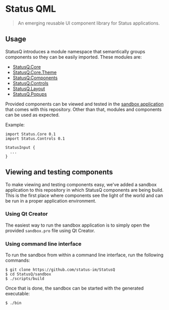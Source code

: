 # Status QML

> An emerging reusable UI component library for Status applications.

## Usage

StatusQ introduces a module namespace that semantically groups components so they can be easily imported.
These modules are:

- [StatusQ.Core](https://github.com/status-im/StatusQ/blob/master/src/StatusQ/Core/qmldir)
- [StatusQ.Core.Theme](https://github.com/status-im/StatusQ/blob/master/src/StatusQ/Core/Theme/qmldir)
- [StatusQ.Components](https://github.com/status-im/StatusQ/blob/master/src/StatusQ/Controls/qmldir)
- [StatusQ.Controls](https://github.com/status-im/StatusQ/blob/master/src/StatusQ/Components/qmldir)
- [StatusQ.Layout](https://github.com/status-im/StatusQ/blob/master/src/StatusQ/Layout/qmldir)
- [StatusQ.Popups](https://github.com/status-im/StatusQ/blob/master/src/StatusQ/Popups/qmldir)

Provided components can be viewed and tested in the [sandbox application](#viewing-and-testing-components) that comes with this repository.
Other than that, modules and components can be used as expected.

Example:

```
import Status.Core 0.1
import Status.Controls 0.1

StatusInput {
  ...
}
```

## Viewing and testing components

To make viewing and testing components easy, we've added a sandbox application to this repository in which StatusQ components are being build. This is the first place where components see the light of the world and can be run in a proper application environment.

### Using Qt Creator

The easiest way to run the sandbox application is to simply open the provided `sandbox.pro` file using Qt Creator.

### Using command line interface

To run the sandbox from within a command line interface, run the following commands:

```
$ git clone https://github.com/status-im/StatusQ
$ cd StatusQ/sandbox
$ ./scripts/build
```

Once that is done, the sandbox can be started with the generated executable:

```
$ ./bin
```
